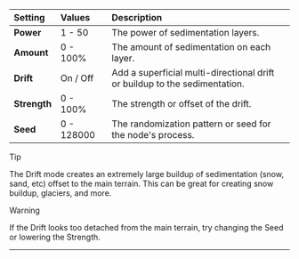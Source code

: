 | Setting      | Values      | Description                                                                |
| :----------- | :---------- | :------------------------------------------------------------------------- |
| **Power**    | 1 - 50      | The power of sedimentation layers.                                         |
| **Amount**   | 0 - 100% | The amount of sedimentation on each layer.                                 |
| **Drift**    | On / Off    | Add a superficial multi-directional drift or buildup to the sedimentation. |
| **Strength** | 0 - 100% | The strength or offset of the drift.                                       |
| **Seed**     | 0 - 128000  | The randomization pattern or seed for the node's process.                  |

> [!TIP] 
> The Drift mode creates an extremely large buildup of sedimentation (snow, sand, etc) offset to the main terrain. This can be great for creating snow buildup, glaciers, and more.

> [!WARNING] 
> If the Drift looks too detached from the main terrain, try changing the Seed or lowering the Strength.

***

<!--examples-->

